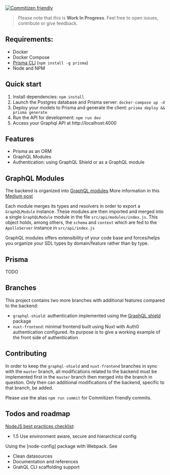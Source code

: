 [![Commitizen friendly](https://img.shields.io/badge/commitizen-friendly-brightgreen.svg)](http://commitizen.github.io/cz-cli/)

> Please note that this is **Work In Progress**. Feel free to open issues, contribute or give feedback.

## Requirements:

- Docker
- Docker Compose
- [Prisma CLI](https://www.prisma.io/docs/prisma-cli-and-configuration/using-the-prisma-cli-alx4/) (`npm install -g prisma`)
- Node and NPM

## Quick start

1. Install dependencies: `npm install`
2. Launch the Postgres database and Prisma server: `docker-compose up -d`
3. Deploy your models to Prisma and generate the client: `prisma deploy && prisma generate`
4. Run the API for development: `npm run dev`
5. Access your Graphql API at http://localhost:4000

## Features

- Prisma as an ORM
- GraphQL Modules
- Authentication: using GraphQL Shield or as a GraphQL module

## GraphQL Modules

The backend is organized into [GraphQL modules](https://graphql-modules.com/)
More information in this [Medium post](https://medium.com/the-guild/graphql-modules-feature-based-graphql-modules-at-scale-2d7b2b0da6da)

Each module merges its types and resolvers in order to export a `GraphQLModule` instance. These modules are then imported and merged into a single `GraphQLModule` module in the file `src/api/modules/index.js`. This object holds, among others, the `schema` and `context` which are fed to the `ApolloServer` instance in `src/api/index.js`

GraphQL modules offers extensibility of your code base and forces/helps you organize your SDL types by domain/feature rather than by type.

## Prisma

TODO

## Branches

This project contains two more branches with additional features compared to the backend:

- `graphql-shield`: authentication implemented using the [GraphQL shield]() package
- `nuxt-frontend`: minimal frontend built using Nuxt with Auth0 authentication configured. Its purpose is to give a working example of the front side of authentication

## Contributing

In order to keep the `graphql-shield` and `nuxt-frontend` branches in sync with the `master` branch, all modifications related to the backend must be implemented first in the `master` branch then merged into the branch in question. Only then can additional modifications of the backend, specific to that branch, be added.

Please use the alias `npm run commit` for Commitizen friendly commits.

## Todos and roadmap

[NodeJS best practices checklist](https://github.com/i0natan/nodebestpractices):
- 1.5 Use environment aware, secure and hierarchical config

Using the [node-config] package with Webpack. See [](https://github.com/lorenwest/node-config/wiki/Webpack-Usage)

- Clean datasources
- Documentation and references
- GrahQL CLI scaffolding support